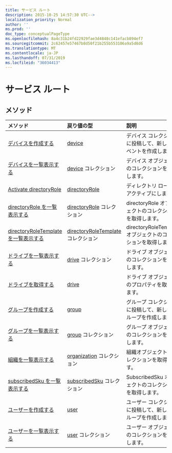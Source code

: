 ```yaml
---
title: サービス ルート
description: 2015-10-25 14:57:30 UTC-->
localization_priority: Normal
author: ''
ms.prod: ''
doc_type: conceptualPageType
ms.openlocfilehash: 8a4c31b24fd22929fae3d4848c141efacb894ef7
ms.sourcegitcommit: 2c62457e57467b8d50f21b255b553106a9a5d8d6
ms.translationtype: MT
ms.contentlocale: ja-JP
ms.lasthandoff: 07/31/2019
ms.locfileid: "36034413"
---
```

# <a name="service-root"></a>サービス ルート


## <a name="methods"></a>メソッド



| メソッド           | 戻り値の型    |説明|
|:---------------|:--------|:----------|
|[デバイスを作成する](../api/device-post-devices.md) |[device](device.md)| デバイス コレクションに投稿して、新しいイベントを作成します。|
|[デバイスを一覧表示する](../api/device-list.md) | [device](device.md) コレクション |デバイス オブジェクトのコレクションを取得します。 |
|[Activate directoryRole](../api/directoryrole-post-directoryroles.md) | [directoryRole](directoryrole.md) |ディレクトリ ロールをアクティブにします。 |
|[directoryRole を一覧表示する](../api/directoryrole-list.md) | [directoryRole](directoryrole.md) コレクション |directoryRole オブジェクトのコレクションを取得します。 |
|[directoryRoleTemplate を一覧表示する](../api/directoryroletemplate-list.md) | [directoryRoleTemplate](directoryroletemplate.md) コレクション |directoryRoleTemplate オブジェクトのコレクションを取得します。 |
|[ドライブを一覧表示する](../api/drive-list.md) | [drive](drive.md) コレクション |ドライブ オブジェクトのコレクションを取得します。 |
|[ドライブを取得する](../api/drive-get.md) | [drive](drive.md)  |ドライブ オブジェクトのプロパティを取得します。 |
|[グループを作成する](../api/group-post-groups.md) |[group](group.md)| グループ コレクションに投稿して、新しいグループを作成します。|
|[グループを一覧表示する](../api/group-list.md) | [group](group.md) コレクション |グループ オブジェクトのコレクションを取得します。 |
|[組織を一覧表示する](../api/organization-get.md) | [organization](organization.md) コレクション |組織オブジェクトのコレクションを取得します。 |
|[subscribedSku を一覧表示する](../api/subscribedsku-list.md) | [subscribedSku](subscribedsku.md) コレクション |SubscribedSku オブジェクトのコレクションを取得します。 |
|[ユーザーを作成する](../api/user-post-users.md) |[user](user.md)| ユーザー コレクションに投稿して、新しいグループを作成します。|
|[ユーザーを一覧表示する](../api/user-list.md) | [user](user.md) コレクション |ユーザー オブジェクトのコレクションを取得します。 |

<!-- uuid: 8fcb5dbc-d5aa-4681-8e31-b001d5168d79
2015-10-25 14:57:30 UTC -->
<!-- {
  "type": "#page.annotation",
  "description": "Service root",
  "keywords": "",
  "section": "documentation",
  "tocPath": ""
}-->
